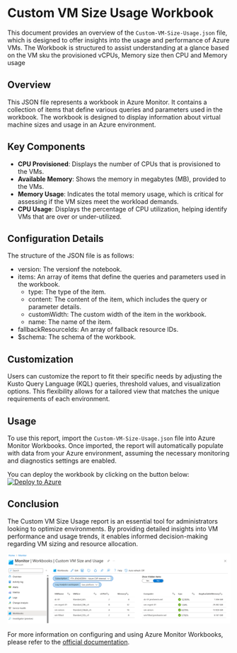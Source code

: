 # Custom VM Size Usage Workbook

This document provides an overview of the `Custom-VM-Size-Usage.json` file, which is designed to offer insights into the usage and performance of Azure VMs. The Workbook is structured to assist understanding at a glance based on the VM sku the provisioned vCPUs, Memory size then CPU and Memory usage

## Overview

This JSON file represents a workbook in Azure Monitor. It contains a collection of items that define various queries and parameters used in the workbook. The workbook is designed to display information about virtual machine sizes and usage in an Azure environment.

## Key Components

- **CPU Provisioned**: Displays the number of CPUs that is provisioned to the VMs.
- **Available Memory**: Shows the memory in megabytes (MB), provided to the VMs.
- **Memory Usage**: Indicates the total memory usage, which is critical for assessing if the VM sizes meet the workload demands.
- **CPU Usage**: Displays the percentage of CPU utilization, helping identify VMs that are over or under-utilized.

## Configuration Details

 The structure of the JSON file is as follows:
 - version: The versionf the notebook.
 - items: An array of items that define the queries and parameters used in the workbook.
   - type: The type of the item.
   - content: The content of the item, which includes the query or parameter details.
   - customWidth: The custom width of the item in the workbook.
   - name: The name of the item.
 - fallbackResourceIds: An array of fallback resource IDs.
 - $schema: The schema of the workbook.
 
## Customization

Users can customize the report to fit their specific needs by adjusting the Kusto Query Language (KQL) queries, threshold values, and visualization options. This flexibility allows for a tailored view that matches the unique requirements of each environment.

## Usage

To use this report, import the `Custom-VM-Size-Usage.json` file into Azure Monitor Workbooks. Once imported, the report will automatically populate with data from your Azure environment, assuming the necessary monitoring and diagnostics settings are enabled.

You can deploy the workbook by clicking on the button below:<br />
<a href="https://portal.azure.com/#create/Microsoft.Template/uri/https%3A%2F%2Fraw.githubusercontent.com%2Fjensheerin%2FCustomAzMonWorkbook%2Fmain%2FCustom-VM-Size-Usage.json" target="_blank"><img src="https://aka.ms/deploytoazurebutton" alt="Deploy to Azure"/></a>
<br>

## Conclusion

The Custom VM Size Usage report is an essential tool for administrators looking to optimize environments. By providing detailed insights into VM performance and usage trends, it enables informed decision-making regarding VM sizing and resource allocation.

![Sample output](./image/Screenshot.png) 

For more information on configuring and using Azure Monitor Workbooks, please refer to the [official documentation](https://docs.microsoft.com/azure/azure-monitor/visualize/workbooks-overview).
